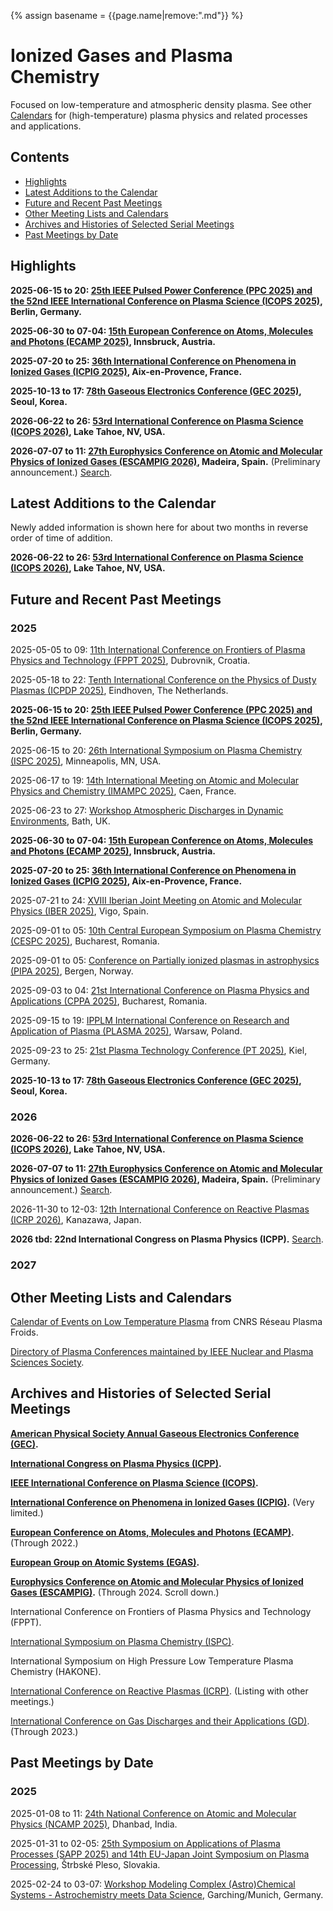 <head>
  <link rel="stylesheet" href="assets/style.css">
</head>

{% assign basename = {{page.name|remove:".md"}} %}

# Ionized Gases and Plasma Chemistry

Focused on low-temperature and atmospheric density plasma. See other [Calendars](./) for (high-temperature) plasma physics and related processes and applications.

## Contents

- [Highlights](#highlights)
- [Latest Additions to the Calendar](#latest-additions-to-the-calendar)
- [Future and Recent Past Meetings](#future-and-recent-past-meetings)
- [Other Meeting Lists and Calendars](#other-meeting-lists-and-calendars)
- [Archives and Histories of Selected Serial Meetings](#archives-and-histories-of-selected-serial-meetings)
- [Past Meetings by Date](#past-meetings-by-date)

## Highlights

**2025-06-15 to 20: [25th IEEE Pulsed Power Conference (PPC 2025) and the 52nd IEEE International Conference on Plasma Science (ICOPS 2025)](https://ppps2025.kit.edu), Berlin, Germany.**

**2025-06-30 to 07-04: [15th European Conference on Atoms, Molecules and Photons (ECAMP 2025)](https://ecamp15.org), Innsbruck, Austria.**

**2025-07-20 to 25: [36th International Conference on Phenomena in Ionized Gases (ICPIG 2025)](https://icpig2025.sciencesconf.org), Aix-en-Provence, France.**

**2025-10-13 to 17: [78th Gaseous Electronics Conference (GEC 2025)](https://apsgec.org/gec2025/), Seoul, Korea.**

**2026-06-22 to 26: [53rd International Conference on Plasma Science (ICOPS 2026)](https://icops.ieee.org/icops2026/), Lake Tahoe, NV, USA.**

**2026-07-07 to 11: [27th Europhysics Conference on Atomic and Molecular Physics of Ionized Gases (ESCAMPIG 2026)](https://escampig2024.physics.muni.cz), Madeira, Spain.** (Preliminary announcement.) [Search](https://www.google.com/search?q=27th+escampig+madeira+2026).

## Latest Additions to the Calendar

Newly added information is shown here for about two months in reverse order of time of addition.

**2026-06-22 to 26: [53rd International Conference on Plasma Science (ICOPS 2026)](https://icops.ieee.org/icops2026/), Lake Tahoe, NV, USA.**

## Future and Recent Past Meetings

### 2025

2025-05-05 to 09: [11th International Conference on Frontiers of Plasma Physics and Technology (FPPT 2025)](http://cro-vacuum.hr/2025/01/30/https-www-fpptseries-org/), Dubrovnik, Croatia.

2025-05-18 to 22: [Tenth International Conference on the Physics of Dusty Plasmas (ICPDP 2025)](https://icpdp2025.dryfta.com), Eindhoven, The Netherlands.

**2025-06-15 to 20: [25th IEEE Pulsed Power Conference (PPC 2025) and the 52nd IEEE International Conference on Plasma Science (ICOPS 2025)](https://ppps2025.kit.edu), Berlin, Germany.**

2025-06-15 to 20: [26th International Symposium on Plasma Chemistry (ISPC 2025)](https://ispc-conference.org), Minneapolis, MN, USA.

2025-06-17 to 19: [14th International Meeting on Atomic and Molecular Physics and Chemistry (IMAMPC 2025)](https://imampc2025.sciencesconf.org), Caen, France.

2025-06-23 to 27: [Workshop Atmospheric Discharges in Dynamic Environments](https://ctrwiae.org/events), Bath, UK.

**2025-06-30 to 07-04: [15th European Conference on Atoms, Molecules and Photons (ECAMP 2025)](https://ecamp15.org), Innsbruck, Austria.**

**2025-07-20 to 25: [36th International Conference on Phenomena in Ionized Gases (ICPIG 2025)](https://icpig2025.sciencesconf.org), Aix-en-Provence, France.**

2025-07-21 to 24: [XVIII Iberian Joint Meeting on Atomic and Molecular Physics (IBER 2025)](https://iber2025.webs5.uvigo.es), Vigo, Spain.

2025-09-01 to 05: [10th Central European Symposium on Plasma Chemistry (CESPC 2025)](https://cespc.inflpr.ro), Bucharest, Romania.

2025-09-01 to 05: [Conference on Partially ionized plasmas in astrophysics (PIPA 2025)](https://uib.no/en/ift/173827/partially-ionized-plasmas-astrophysics-pipa2025), Bergen, Norway.

2025-09-03 to 04: [21st International Conference on Plasma Physics and Applications (CPPA 2025)](https://cespc.inflpr.ro), Bucharest, Romania.

2025-09-15 to 19: [IPPLM International Conference on Research and Application of Plasma (PLASMA 2025)](https://plasma2025.ipplm.pl), Warsaw, Poland.

2025-09-23 to 25: [21st Plasma Technology Conference (PT 2025)](https://pt21-kiel.de), Kiel, Germany.

**2025-10-13 to 17: [78th Gaseous Electronics Conference (GEC 2025)](https://apsgec.org/gec2025/), Seoul, Korea.**

### 2026

**2026-06-22 to 26: [53rd International Conference on Plasma Science (ICOPS 2026)](https://icops.ieee.org/icops2026/), Lake Tahoe, NV, USA.**

**2026-07-07 to 11: [27th Europhysics Conference on Atomic and Molecular Physics of Ionized Gases (ESCAMPIG 2026)](https://escampig2024.physics.muni.cz), Madeira, Spain.** (Preliminary announcement.) [Search](https://www.google.com/search?q=27th+escampig+madeira+2026).

2026-11-30 to 12-03: [12th International Conference on Reactive Plasmas (ICRP 2026)](https://annex.jsap.or.jp/plasma/PE_files/meetings.html), Kanazawa, Japan.

**2026 tbd: 22nd International Congress on Plasma Physics (ICPP).** [Search](https://www.google.com/search?q=22nd+International+Congress+on+Plasma+Physics+ICPP+2026+-conferenceindex+-waset).

### 2027

## Other Meeting Lists and Calendars

[Calendar of Events on Low Temperature Plasma](https://plasmas-froids.cnrs.fr/events/) from CNRS Réseau Plasma Froids.

[Directory of Plasma Conferences maintained by IEEE Nuclear and Plasma Sciences Society](https://ieee-npss.org/directory-of-plasma-conferences/).

## Archives and Histories of Selected Serial Meetings

**[American Physical Society Annual Gaseous Electronics Conference (GEC)](https://www.apsgec.org/).**

**[International Congress on Plasma Physics (ICPP)](https://wiki.fusion.ciemat.es/wiki/International_Congress_on_Plasma_Physics).**

**[IEEE International Conference on Plasma Science (ICOPS)](https://ieeexplore.ieee.org/xpl/conhome/1000568/all-proceedings).**

**[International Conference on Phenomena in Ionized Gases (ICPIG)](https://www.icpig2023.com/home/history).** (Very limited.)

**[European Conference on Atoms, Molecules and Photons (ECAMP)](https://www.ecamp14.org/1718-2/).** (Through 2022.)

**[European Group on Atomic Systems (EGAS)](https://www.eps-egas.org/).**

**[Europhysics Conference on Atomic and Molecular Physics of Ionized Gases (ESCAMPIG)](https://escampig2024.physics.muni.cz/).** (Through 2024. Scroll down.)

International Conference on Frontiers of Plasma Physics and Technology (FPPT).

[International Symposium on Plasma Chemistry (ISPC)](https://www.ispc-conference.org/index.php/proceedings).

International Symposium on High Pressure Low Temperature Plasma Chemistry (HAKONE).

[International Conference on Reactive Plasmas (ICRP)](https://annex.jsap.or.jp/plasma/PE_files/meetings.html). (Listing with other meetings.)

[International Conference on Gas Discharges and their Applications (GD)](https://www.inp-greifswald.de/de/aktuelles/veranstaltungen/vergangene/gd-2023/). (Through 2023.)

## Past Meetings by Date

### 2025

2025-01-08 to 11: [24th National Conference on Atomic and Molecular Physics (NCAMP 2025)](https://www.isamp.in/society-activities/conferences), Dhanbad, India.

2025-01-31 to 02-05: [25th Symposium on Applications of Plasma Processes (SAPP 2025) and 14th EU-Japan Joint Symposium on Plasma Processing](https://neon.dpp.fmph.uniba.sk/sapp/), Štrbské Pleso, Slovakia.

2025-02-24 to 03-07: [Workshop Modeling Complex (Astro)Chemical Systems - Astrochemistry meets Data Science](https://munich-iapbp.de/activities/activities-2025/astrochemical-systems), Garching/Munich, Germany.
